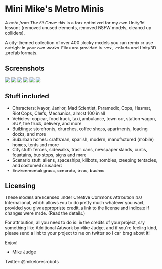 Mini Mike's Metro Minis
=======================

_A note from The Bit Cave_: this is a fork optimized for my own Unity3d lessons (removed unused elements, removed NSFW models, cleaned up colliders).

A city-themed collection of over 400 blocky models you can remix or use outright in your 
own works.  Files are provided in .vox, .collada and Unity3D .prefab formats.

Screenshots
-----------

![](https://pbs.twimg.com/media/B3ovngLCUAA8HcZ.png)
![](https://pbs.twimg.com/media/B2n3JUBCEAAMrlV.png)
![](https://pbs.twimg.com/media/B2x5xdmIEAAP6fw.png)
![](https://pbs.twimg.com/media/B224TU-CEAAMwBg.png)
![](https://pbs.twimg.com/media/B4EbEpcCIAE1NZf.png)
![](https://pbs.twimg.com/media/B351eynCQAA3jRx.png)

Stuff included
--------------
* Characters: Mayor, Janitor, Mad Scientist, Paramedic, Cops, Hazmat, Riot Cops, Chefs, Mechanics, almost 100 in all
* Vehicles: cop car, food truck, taxi, ambulance, town car, station wagon, SUV, fire truck, delivery, and more
* Buildings: storefronts, churches, coffee shops, apartments, loading docks, and more
* Suburban homes: craftsman, spanish, modern, manufactured (mobile) homes, tents and more
* City stuff: fences, sidewalks, trash cans, newspaper stands, curbs, fountains, bus stops, signs and more
* Scenario stuff: aliens, spaceships, killbots, zombies, creeping tentacles, and costumed crusaders
* Environmental: grass, concrete, trees, bushes

Licensing
---------------------
These models are licensed under Creative Commons Attribution 4.0 International,
which allows you to do pretty much whatever you want, provided you give 
appropriate credit, a link to the license and indicate if changes were made.
(Read the details.)

For attribution, all you need to do is: in the credits of your project, say 
something like Additional Artwork by Mike Judge, and if you're feeling kind, 
please send a link to your project to me on twitter so I can brag about it!

Enjoy!

- Mike Judge

Twitter: @mikelovesrobots

